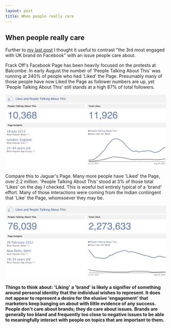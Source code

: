 ```yaml
---
layout: post
title: When people really care
---
```


## When people really care

Further to [my last post](http://markhgn.github.io/2013/08/21/scrutinising-jaguars-social-media-activity/) I thought it useful to contrast "the 3rd most engaged with UK brand on Facebook" with an issue people care about.

Frack Off's Facebook Page has been heavily focused on the protests at Balcombe. In early August the number of 'People Talking About This' was running at 240% of people who had 'Liked' the Page. Presumably many of those people have now Liked the Page as follower numbers are up, yet 'People Talking About This' still stands at a high 87% of total followers.

[![Frack Off](/assets/images-inline/frack-off.jpg)](/assets/images-original/frack-off-large.jpg)

Compare this to Jaguar's Page. Many more people have 'Liked' the Page, over 2.2 million. 'People Talking About This' stood at 3% of those total 'Likes' on the day I checked. This is woeful but entirely typical of a 'brand' effort. Many of those interactions were coming from the Indian contingent that 'Like' the Page, whomsoever they may be.

[![Jaguar](/assets/images-inline/jaguar.jpg)](/assets/images-original/jaguar-large.jpg)

__Things to think about: 'Liking' a 'brand' is likely a signifier of something around personal identity that the individual wishes to represent. It does not appear to represent a desire for the elusive 'engagement' that marketers keep banging on about with little evidence of any success. People don't care about brands; they do care about issues. Brands are generally too bland and frequently too close to negative issues to be able to meaningfully interact with people on topics that are important to them.__

